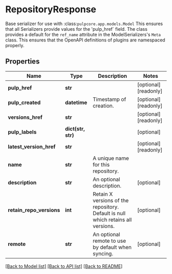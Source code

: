 # RepositoryResponse

Base serializer for use with :class:`pulpcore.app.models.Model`  This ensures that all Serializers provide values for the 'pulp_href` field.  The class provides a default for the ``ref_name`` attribute in the ModelSerializers's ``Meta`` class. This ensures that the OpenAPI definitions of plugins are namespaced properly.
## Properties
Name | Type | Description | Notes
------------ | ------------- | ------------- | -------------
**pulp_href** | **str** |  | [optional] [readonly] 
**pulp_created** | **datetime** | Timestamp of creation. | [optional] [readonly] 
**versions_href** | **str** |  | [optional] [readonly] 
**pulp_labels** | **dict(str, str)** |  | [optional] 
**latest_version_href** | **str** |  | [optional] [readonly] 
**name** | **str** | A unique name for this repository. | 
**description** | **str** | An optional description. | [optional] 
**retain_repo_versions** | **int** | Retain X versions of the repository. Default is null which retains all versions. | [optional] 
**remote** | **str** | An optional remote to use by default when syncing. | [optional] 

[[Back to Model list]](../README.md#documentation-for-models) [[Back to API list]](../README.md#documentation-for-api-endpoints) [[Back to README]](../README.md)


